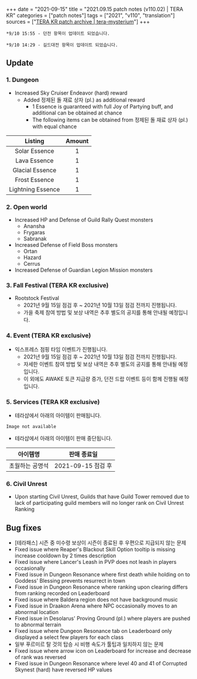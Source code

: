 +++
date = "2021-09-15"
title = "2021.09.15 patch notes (v110.02) | TERA KR"
categories = ["patch notes"]
tags = ["2021", "v110", "translation"]
sources = ["[TERA KR patch archive | tera-mysterium](/ko/patch/2021/v110-02)"]
+++

```
*9/10 15:55 - 던전 항목이 업데이트 되었습니다.

*9/10 14:29 - 길드대전 항목이 업데이트 되었습니다.
```

## Update

### **1.** Dungeon
- Increased Sky Cruiser Endeavor (hard) reward
  - Added 정제된 돌 재료 상자 (pl.) as additional reward
    - 1 Essence is guaranteed with full Joy of Partying buff, and additional can be obtained at chance
    - The following items can be obtained from 정제된 돌 재료 상자 (pl.) with equal chance

| Listing | Amount |
| :-: | :-: |
| Solar Essence | 1 |
| Lava Essence | 1 |
| Glacial Essence | 1 |
| Frost Essence | 1 |
| Lightning Essence | 1 |

### **2.** Open world
- Increased HP and Defense of Guild Rally Quest monsters
  - Anansha
  - Frygaras
  - Sabranak
- Increased Defense of Field Boss monsters
  - Ortan
  - Hazard
  - Cerrus
- Increased Defense of Guardian Legion Mission monsters

### **3.** Fall Festival (TERA KR exclusive)
- Rootstock Festival
  - 2021년 9월 15일 점검 후 ~ 2021년 10월 13일 점검 전까지 진행됩니다.
  - 가을 축제 참여 방법 및 보상 내역은 추후 별도의 공지를 통해 안내될 예정입니다.

### **4.** Event (TERA KR exclusive)
- 익스프레스 점핑 타임 이벤트가 진행됩니다.
  - 2021년 9월 15일 점검 후 ~ 2021년 10월 13일 점검 전까지 진행됩니다.
  - 자세한 이벤트 참여 방법 및 보상 내역은 추후 별도의 공지를 통해 안내될 예정입니다.
  - 이 외에도 AWAKE 토큰 지급량 증가, 던전 드랍 이벤트 등이 함께 진행될 예정입니다.

### **5.** Services (TERA KR exclusive)
- 테라샵에서 아래의 아이템이 판매됩니다.

`Image not available`

- 테라샵에서 아래의 아이템이 판매 중단됩니다.

| 아이템명 | 판매 종료일 |
| :-: | :-: |
| 초월하는 공명석 | 2021-09-15 점검 후 |

### **6.** Civil Unrest
- Upon starting Civil Unrest, Guilds that have Guild Tower removed due to lack of participating guild members will no longer rank on Civil Unrest Ranking

## Bug fixes

- [테라패스] 시즌 중 미수령 보상이 시즌이 종료된 후 우편으로 지급되지 않는 문제
- Fixed issue where Reaper's Blackout Skill Option tooltip is missing increase cooldown by 2 times description
- Fixed issue where Lancer's Leash in PVP does not leash in players occasionally
- Fixed issue in Dungeon Resonance where first death while holding on to Goddess' Blessing prevents resurrect in town
- Fixed issue in Dungeon Resonance where ranking upon clearing differs from ranking recorded on Leaderboard
- Fixed issue where Baldera region does not have background music
- Fixed issue in Draakon Arena where NPC occasionally moves to an abnormal location
- Fixed issue in Desolarus' Proving Ground (pl.) where players are pushed to abnormal terrain
- Fixed issue where Dungeon Resonance tab on Leaderboard only displayed a select few players for each class
- 일부 푸르미르 탈 것의 탑승 시 비행 속도가 툴팁과 일치하지 않는 문제
- Fixed issue where arrow icon on Leaderboard for increase and decrease of rank was reversed
- Fixed issue in Dungeon Resonance where level 40 and 41 of Corrupted Skynest (hard) have reversed HP values
